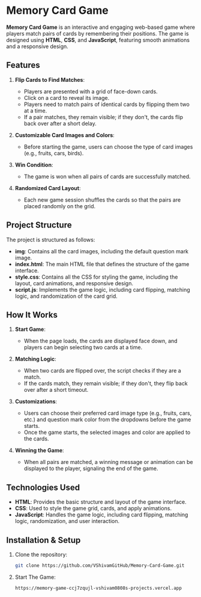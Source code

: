 # Memory Card Game

**Memory Card Game** is an interactive and engaging web-based game where players match pairs of cards by remembering their positions. The game is designed using **HTML**, **CSS**, and **JavaScript**, featuring smooth animations and a responsive design.

## Features

1. **Flip Cards to Find Matches**:
   - Players are presented with a grid of face-down cards.
   - Click on a card to reveal its image.
   - Players need to match pairs of identical cards by flipping them two at a time.
   - If a pair matches, they remain visible; if they don't, the cards flip back over after a short delay.

2. **Customizable Card Images and Colors**:
   - Before starting the game, users can choose the type of card images (e.g., fruits, cars, birds).

3. **Win Condition**:
   - The game is won when all pairs of cards are successfully matched.

4. **Randomized Card Layout**:
   - Each new game session shuffles the cards so that the pairs are placed randomly on the grid.


## Project Structure

The project is structured as follows:

- **img**: Contains all the card images, including the default question mark image.
- **index.html**: The main HTML file that defines the structure of the game interface.
- **style.css**: Contains all the CSS for styling the game, including the layout, card animations, and responsive design.
- **script.js**: Implements the game logic, including card flipping, matching logic, and randomization of the card grid.

## How It Works

1. **Start Game**:
   - When the page loads, the cards are displayed face down, and players can begin selecting two cards at a time.
   
2. **Matching Logic**:
   - When two cards are flipped over, the script checks if they are a match.
   - If the cards match, they remain visible; if they don't, they flip back over after a short timeout.

3. **Customizations**:
   - Users can choose their preferred card image type (e.g., fruits, cars, etc.) and question mark color from the dropdowns before the game starts.
   - Once the game starts, the selected images and color are applied to the cards.

4. **Winning the Game**:
   - When all pairs are matched, a winning message or animation can be displayed to the player, signaling the end of the game.

## Technologies Used

- **HTML**: Provides the basic structure and layout of the game interface.
- **CSS**: Used to style the game grid, cards, and apply animations.
- **JavaScript**: Handles the game logic, including card flipping, matching logic, randomization, and user interaction.

## Installation & Setup

1. Clone the repository:
   ```bash
   git clone https://github.com/VShivamGitHub/Memory-Card-Game.git

2. Start The Game:
   ```bash
   https://memory-game-ccj7zqujl-vshivam0808s-projects.vercel.app